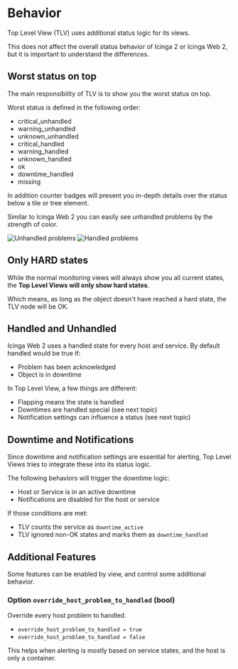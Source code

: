 Behavior
========

Top Level View (TLV) uses additional status logic for its views.

This does not affect the overall status behavior of Icinga 2 or Icinga Web 2,
but it is important to understand the differences.

## Worst status on top

The main responsibility of TLV is to show you the worst status on top.

Worst status is defined in the following order:

* critical_unhandled
* warning_unhandled
* unknown_unhandled
* critical_handled
* warning_handled
* unknown_handled
* ok
* downtime_handled
* missing

In addition counter badges will present you in-depth details over the
status below a tile or tree element.

Similar to Icinga Web 2 you can easily see unhandled problems by the strength of color.

![Unhandled problems](screenshots/colors-unhandled.png)
![Handled problems](screenshots/colors-handled.png)

## Only HARD states

While the normal monitoring views will always show you all current states,
the **Top Level Views will only show hard states**.

Which means, as long as the object doesn't have reached a hard state, the TLV node will be OK.

## Handled and Unhandled

Icinga Web 2 uses a handled state for every host and service. By default handled would be true if:

* Problem has been acknowledged
* Object is in downtime

In Top Level View, a few things are different:

* Flapping means the state is handled
* Downtimes are handled special (see next topic)
* Notification settings can influence a status (see next topic)

## Downtime and Notifications

Since downtime and notification settings are essential for alerting,
Top Level Views tries to integrate these into its status logic.

The following behaviors will trigger the downtime logic:

* Host or Service is in an active downtime
* Notifications are disabled for the host or service

If those conditions are met:

* TLV counts the service as `downtime_active`
* TLV ignored non-OK states and marks them as `downtime_handled`

## Additional Features

Some features can be enabled by view, and control some additional behavior.

### Option `override_host_problem_to_handled` (bool)

Override every host problem to handled.

* `override_host_problem_to_handled = true`
* `override_host_problem_to_handled = false`

This helps when alerting is mostly based on service states, and the host
is only a container.
